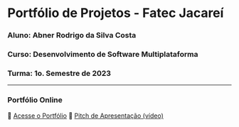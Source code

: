 # Portfólio de Projetos - Fatec Jacareí

### Aluno: Abner Rodrigo da Silva Costa

### Curso: Desenvolvimento de Software Multiplataforma

### Turma: 1o. Semestre de 2023

---

### Portfólio Online

🔗 [Acesse o Portfólio](https://fatec-jacarei-dsm-portfolio.github.io/ra2581392313043/)
🎤 [Pitch de Apresentação (vídeo)](https://fatecspgov.sharepoint.com/sites/Portflio-1o.Semestre2023/_layouts/15/stream.aspx?id=%2Fsites%2FPortflio%2D1o%2ESemestre2023%2FStudent%20Work%2FSubmitted%20files%2FABNER%20RODRIGO%20DA%20SILVA%20COSTA%2FUpload%20no%20reposit%C3%B3rio%20da%20FATEC%20e%20grava%C3%A7%C3%A3o%20de%2F2025%2D05%2D22%2000%2D04%2D20%2Emkv&referrer=StreamWebApp%2EWeb&referrerScenario=AddressBarCopied%2Eview%2E37ee6f91%2D027f%2D4c45%2D8db6%2D0fda2957368c)
